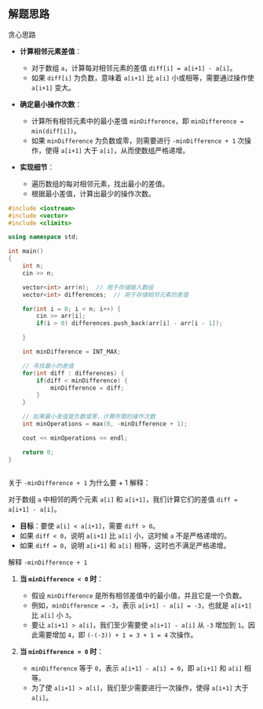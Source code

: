 
## 解题思路 

贪心思路

- **计算相邻元素差值**：
  - 对于数组 `a`，计算每对相邻元素的差值 `diff[i] = a[i+1] - a[i]`。
  - 如果 `diff[i]` 为负数，意味着 `a[i+1]` 比 `a[i]` 小或相等，需要通过操作使 `a[i+1]` 变大。

- **确定最小操作次数**：
  - 计算所有相邻元素中的最小差值 `minDifference`，即 `minDifference = min(diff[i])`。
  - 如果 `minDifference` 为负数或零，则需要进行 `-minDifference + 1` 次操作，使得 `a[i+1]` 大于 `a[i]`，从而使数组严格递增。

- **实现细节**：
  - 遍历数组的每对相邻元素，找出最小的差值。
  - 根据最小差值，计算出最少的操作次数。



```CPP 
#include <iostream>
#include <vector>
#include <climits>

using namespace std;

int main()
{
    int n;
    cin >> n;

    vector<int> arr(n);  // 用于存储输入数组
    vector<int> differences;  // 用于存储相邻元素的差值

    for(int i = 0; i < n; i++) {
        cin >> arr[i];
        if(i > 0) differences.push_back(arr[i] - arr[i - 1]);

    }

    int minDifference = INT_MAX;

    // 寻找最小的差值
    for(int diff : differences) {
        if(diff < minDifference) {
            minDifference = diff;
        }
    }

    // 如果最小差值是负数或零，计算所需的操作次数
    int minOperations = max(0, -minDifference + 1);

    cout << minOperations << endl;

    return 0;
}
 
```
关于 `-minDifference + 1` 为什么要 + 1 解释： 

对于数组 `a` 中相邻的两个元素 `a[i]` 和 `a[i+1]`，我们计算它们的差值 `diff = a[i+1] - a[i]`。

- **目标**：要使 `a[i] < a[i+1]`，需要 `diff > 0`。
- 如果 `diff < 0`，说明 `a[i+1]` 比 `a[i]` 小，这时候 `a` 不是严格递增的。
- 如果 `diff = 0`，说明 `a[i+1]` 和 `a[i]` 相等，这时也不满足严格递增。

解释 `-minDifference + 1`

1. **当 `minDifference < 0` 时**：
   - 假设 `minDifference` 是所有相邻差值中的最小值，并且它是一个负数。
   - 例如，`minDifference = -3`，表示 `a[i+1] - a[i] = -3`，也就是 `a[i+1]` 比 `a[i]` 小 `3`。
   - 要让 `a[i+1] > a[i]`，我们至少需要使 `a[i+1] - a[i]` 从 `-3` 增加到 `1`。因此需要增加 `4`，即 `(-(-3)) + 1 = 3 + 1 = 4` 次操作。

2. **当 `minDifference = 0` 时**：
   - `minDifference` 等于 `0`，表示 `a[i+1] - a[i] = 0`，即 `a[i+1]` 和 `a[i]` 相等。
   - 为了使 `a[i+1] > a[i]`，我们至少需要进行一次操作，使得 `a[i+1]` 大于 `a[i]`。



